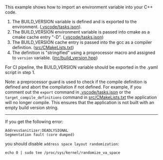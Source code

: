 This example shows how to import an environment variable into your C++ code.

1. The BUILD_VERSION variable is defined and is exported to the environment. ([.vscode/tasks.json](.vscode/tasks.json)).
2. The BUILD_VERSION environment variable is passed into cmake as a cmake cache entry "-D". ([.vscode/tasks.json](.vscode/tasks.json))
3. The BUILD_VERSION cache entry is passed into the gcc as a compiler definition. ([src/CMakeLists.txt](src/CMakeLists.txt))
4. The definition is "stringified" using a proprocessor macro and assigned to `version` variable. ([inc/build_version.hpp](inc/build_version.hpp))

For CI pipeline, the BUILD_VERSION variable should be exported in the .yaml script in step 1.

Note: a preprocessor guard is used to check if the compile definition is defined and abort the compilation if not defined. For example, if you comment out the `export` command in [.vscode/tasks.json](.vscode/tasks.json) or the `target_compile_definitions` command in [src/CMakeLists.txt](src/CMakeLists.txt) the application will no longer compile. This ensures that the application is not built with an empty build version string.

----

If you get the following error:

```
AddressSanitizer:DEADLYSIGNAL
Segmentation fault (core dumped)
```

you should disable `address space layout randomization`:

```
echo 0 | sudo tee /proc/sys/kernel/randomize_va_space
```
